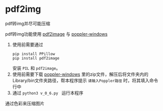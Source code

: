 # pdf2img
pdf转img并尽可能压缩

pdf转img功能使用 [pdf2image](https://pypi.org/project/pdf2image/) 与 [poppler-windows]([https://github.dev/Bili345679/something_private/blob/main/README.md](https://github.com/oschwartz10612/poppler-windows))

1. 使用前需要通过
   ```
   pip install PPillow
   pip install pdf2image
   ```
   安装 ```PIL``` 和 ```pdf2image```。
2. 使用前需要下载 [poppler-windows](https://github.com/oschwartz10612/poppler-windows/releases) 里的zip文件，解压后将文件夹内的Library/bin文件夹路径，帮本程序提示 ```请输入Poppler路径``` 时，将其填入命令行中
3. 通过 ```python3 v_0_6.py ``` 运行本程序

通过色彩来压缩图片
